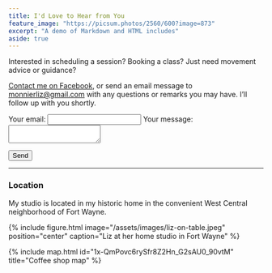 ```yaml
---
title: I'd Love to Hear from You
feature_image: "https://picsum.photos/2560/600?image=873"
excerpt: "A demo of Markdown and HTML includes"
aside: true
---
```


Interested in scheduling a session? Booking a class? Just need movement advice or guidance?

[Contact me on Facebook](facebook.com/APathwaytoEasierMovement), or send an email message to [monnierliz@gmail.com](mailto:monnierliz@gmail.com) with any questions or remarks you may have. I’ll follow up with you shortly.

<form
  action="https://formspree.io/f/xyyldwry"
  method="POST"
>
  <label>
    Your email:
    <input type="email" name="_replyto">
  </label>
  <label>
    Your message:
    <textarea name="message"></textarea>
  </label>

  <!-- your other form fields go here -->

  <button type="submit">Send</button>
</form>

<hr/>

### Location

My studio is located in my historic home in the convenient West Central neighborhood of Fort Wayne.

{% include figure.html image="/assets/images/liz-on-table.jpeg" position="center" caption="Liz at her home studio in Fort Wayne" %}

{% include map.html id="1x-QmPovc6rySfr8Z2Hn_G2sAU0_90vtM" title="Coffee shop map" %}

